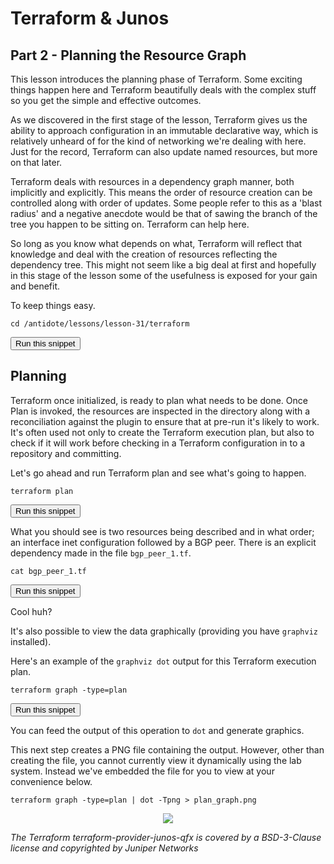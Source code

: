 # Terraform & Junos
## Part 2 - Planning the Resource Graph

This lesson introduces the planning phase of Terraform. Some exciting things happen here and Terraform beautifully deals with the complex stuff so you get the simple and effective outcomes.

As we discovered in the first stage of the lesson, Terraform gives us the ability to approach configuration in an immutable declarative way, which is relatively unheard of for the kind of networking we're dealing with here. Just for the record, Terraform can also update named resources, but more on that later.

Terraform deals with resources in a dependency graph manner, both implicitly and explicitly. This means the order of resource creation can be controlled along with order of updates. Some people refer to this as a 'blast radius' and a negative anecdote would be that of sawing the branch of the tree you happen to be sitting on. Terraform can help here.

So long as you know what depends on what, Terraform will reflect that knowledge and deal with the creation of resources reflecting the dependency tree. This might not seem like a big deal at first and hopefully in this stage of the lesson some of the usefulness is exposed for your gain and benefit.

To keep things easy.

```
cd /antidote/lessons/lesson-31/terraform
```
<button type="button" class="btn btn-primary btn-sm" onclick="runSnippetInTab('terraform1', 0)">Run this snippet</button>

## Planning

Terraform once initialized, is ready to plan what needs to be done. Once Plan is invoked, the resources are inspected in the directory along with a reconciliation against the plugin to ensure that at pre-run it's likely to work. It's often used not only to create the Terraform execution plan, but also to check if it will work before checking in a Terraform configuration in to a repository and committing.

Let's go ahead and run Terraform plan and see what's going to happen.

```
terraform plan
```
<button type="button" class="btn btn-primary btn-sm" onclick="runSnippetInTab('terraform1', 1)">Run this snippet</button>

What you should see is two resources being described and in what order; an interface inet configuration followed by a BGP peer. There is an explicit dependency made in the file `bgp_peer_1.tf`.

```
cat bgp_peer_1.tf
```
<button type="button" class="btn btn-primary btn-sm" onclick="runSnippetInTab('terraform1', 2)">Run this snippet</button>

Cool huh?

It's also possible to view the data graphically (providing you have `graphviz` installed).

Here's an example of the `graphviz dot` output for this Terraform execution plan.

```
terraform graph -type=plan
```
<button type="button" class="btn btn-primary btn-sm" onclick="runSnippetInTab('terraform1', 3)">Run this snippet</button>

You can feed the output of this operation to `dot` and generate graphics.

This next step creates a PNG file containing the output. However, other than creating the file, you cannot currently view it dynamically using the lab system. Instead we've embedded the file for you to view at your convenience below.

```
terraform graph -type=plan | dot -Tpng > plan_graph.png
```

<div style="text-align:center;"><img src="https://s3-us-west-1.amazonaws.com/nrelearning/plan_graph.png"></div>

*The Terraform terraform-provider-junos-qfx is covered by a BSD-3-Clause license and copyrighted by Juniper Networks*